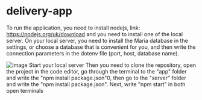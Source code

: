# delivery-app
To run the application, you need to install nodejs, link: https://nodejs.org/uk/download and you need to install one of the local server. On your local server, you need to install the Maria database in the settings, or choose a database that is convenient for you, and then write the connection parameters in the dotenv file (port, host, database name).

![image](https://github.com/zrvl/delivery-app/assets/80071770/2a8c83e8-0787-4e25-a6e5-516a06e690d8)
Start your local server
Then you need to clone the repository, open the project in the code editor, go through the terminal to the "app" folder and write the "npm install package.json"0, then go to the "server" folder and write the "npm install package.json".
Next, write "npm start" in both open terminals




